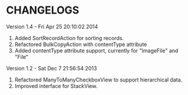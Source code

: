 CHANGELOGS
===================

Version 1.4 - Fri Apr 25 20:10:02 2014

1. Added SortRecordAction for sorting records.
2. Refactored BulkCopyAction with contentType attribute
3. Added contentType attribute support, currently for "ImageFile" and "File"

Version 1.2 - Sat Dec  7 21:56:54 2013

1. Refactored ManyToManyCheckboxView to support hierarchical data.
2. Improved interface for StackView.

